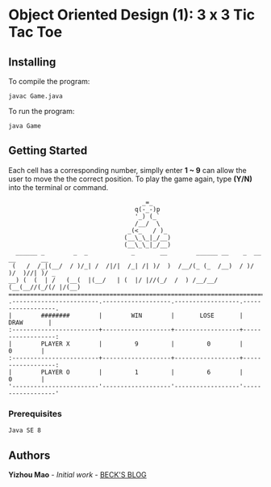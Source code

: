 # Object Oriented Design (1): 3 x 3 Tic Tac Toe

## Installing

To compile the program:

```
javac Game.java
```

To run the program:

```
java Game
```

## Getting Started

Each cell has a corresponding number, simplly enter **1 ~ 9** can allow the user to move the the correct position.
To play the game again, type **(Y/N)** into the terminal or command.

```
                                     _=_
                                   q(-_-)p
                                   '_) (_`
                                   /__/  \
                                 _(<_   / )_
                                (__\_\_|_/__)
                                (__\_\_|_/__)
  ______ _        _  _            _       __        ______ __    _  __  __       __ 
 (   /  /_|(__/  / )/_| /  /|/|  /_| /| )/  )  /__/(_ (_  /__)  / )/  )/  )//| )/ _ 
__) (  (  | /   (__(  |(__/   | (  |/ |//(_/  /  ) /__/__/     (__(__//(_/(/ |/(__) 
====================================================================================
.------------------------.-------------------.------------------.------------------.
|        ########        |        WIN        |       LOSE       |       DRAW       |
:------------------------+-------------------+------------------+------------------:
|        PLAYER X        |         9         |         0        |         0        |
:------------------------+-------------------+------------------+------------------:
|        PLAYER O        |         1         |         6        |         0        |
'------------------------'-------------------'------------------'------------------'
```

### Prerequisites

```
Java SE 8
```

## Authors

**Yizhou Mao** - *Initial work* - [BECK'S BLOG](https://www.maoyizhou.com)
